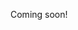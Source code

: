 Coming soon!

<!--

https://www.youtube.com/playlist?list=PLyQSN7X0ro203puVhQsmCj9qhlFQ-As8e
https://www.youtube.com/watch?v=tj4JwDfxVy8&list=PLyQSN7X0ro23NUN9RYBP5xdBYoiv2_5y2

- https://www.youtube.com/watch?v=vvZA9n3e5pc&list=PLoROMvodv4rMWw6rRoeSpkiseTHzWj6vu

- best lectures
  - https://www.google.com/search?hl=en&q=hackernews%20best%20lectures
  - https://news.ycombinator.com/item?id=21858866
  - https://news.ycombinator.com/item?id=18217762
  - https://news.ycombinator.com/item?id=18217762
  - https://db.cs.cmu.edu/seminar2018/
  - https://github.com/JanVanRyswyck/awesome-talks
  - https://www.youtube.com/watch?v=ntTnLO-4p1o
  - https://www.youtube.com/watch?v=ShEez0JkOFw
  - https://techyaks.com/all-all-ldconf.html

-->
